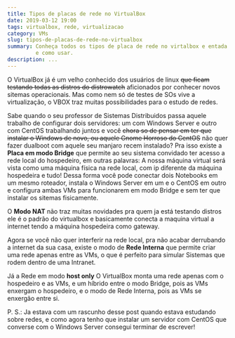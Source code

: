```yaml
---
title: Tipos de placas de rede no VirtualBox
date: 2019-03-12 19:00
tags: virtualbox, rede, virtualizacao
category: VMs
slug: tipos-de-placas-de-rede-no-virtualbox
summary: Conheça todos os tipos de placa de rede no virtalbox e entada para que 
         e como usar.
description: ...
---
```



O VirtualBox já é um velho conhecido dos usuários de linux <s>que ficam testando
todas as distros do distrowatch</s> aficionados por conhecer novos sitemas
operacionais. Mas como nem só de testes de SOs vive a virtualização, o VBOX 
traz muitas possibilidades para o estudo de redes.

Sabe quando o seu professor de Sistemas Distribuidos passa aquele trabalho de
configurar dois servidores: um com Windows Server e outro com CentOS trabalhando
juntos e você <s>chora so de pensar em ter que instalar o Windows de novo, ou 
aquele Gnome Horroso do CentOS</s> não quer fazer dualboot com aquele seu
manjaro recem instalado? Pra isso existe a **Placa em modo Bridge** que permite 
ao seu sistema convidado ter acesso a rede local do hospedeiro, em outras
palavras: A nossa máquina virtual será vista como uma máquina física na rede
local, com ip diferente da máquina hospedeira e tudo! Dessa forma você pode
conectar dois Notebooks em um mesmo roteador, instala o Windows Server em um
e o CentOS em outro e configura ambas VMs para funcionarem em modo Bridge e
sem ter que instalar os sitemas fisicamente.

O **Modo NAT** não traz muitas novidades pra quem ja está testando distros
ele é o padrão do virtualbox e basicamente conecta a maquina virtual a internet
tendo a máquina hospedeira como gateway.

Agora se você não quer interferir na rede local, pra não acabar derrubando a
internet da sua casa, existe o modo de **Rede Interna** que permite criar uma
rede apenas entre as VMs, o que é perfeito para simular Sistemas que rodem
dentro de uma Intranet.

Já a Rede em modo **host only** O VirtualBox monta uma rede apenas com o
hospedeiro e as VMs, e um híbrido entre o modo Bridge, pois as VMs enxergam o
hospedeiro, e o modo de Rede Interna, pois as VMs se enxergão entre si.

P. S.: Ja estava com um rascunho desse post quando estava estudando sobre redes,
e como agora tenho que instalar um servidor com CentOS que converse com o
Windows Server consegui terminar de escrever!

